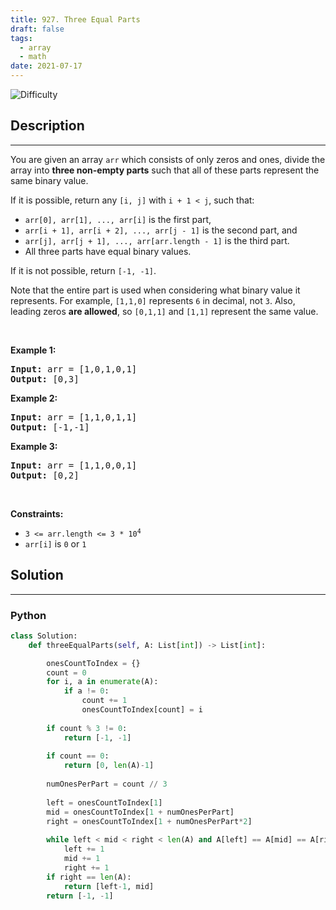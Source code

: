 ```yaml
---
title: 927. Three Equal Parts
draft: false
tags: 
  - array
  - math
date: 2021-07-17
---
```


![Difficulty](https://img.shields.io/badge/Difficulty-Hard-blue.svg)

## Description

---
<p>You are given an array <code>arr</code> which consists of only zeros and ones, divide the array into <strong>three non-empty parts</strong> such that all of these parts represent the same binary value.</p>

<p>If it is possible, return any <code>[i, j]</code> with <code>i + 1 &lt; j</code>, such that:</p>

<ul>
	<li><code>arr[0], arr[1], ..., arr[i]</code> is the first part,</li>
	<li><code>arr[i + 1], arr[i + 2], ..., arr[j - 1]</code> is the second part, and</li>
	<li><code>arr[j], arr[j + 1], ..., arr[arr.length - 1]</code> is the third part.</li>
	<li>All three parts have equal binary values.</li>
</ul>

<p>If it is not possible, return <code>[-1, -1]</code>.</p>

<p>Note that the entire part is used when considering what binary value it represents. For example, <code>[1,1,0]</code> represents <code>6</code> in decimal, not <code>3</code>. Also, leading zeros <strong>are allowed</strong>, so <code>[0,1,1]</code> and <code>[1,1]</code> represent the same value.</p>

<p>&nbsp;</p>
<p><strong class="example">Example 1:</strong></p>
<pre><strong>Input:</strong> arr = [1,0,1,0,1]
<strong>Output:</strong> [0,3]
</pre><p><strong class="example">Example 2:</strong></p>
<pre><strong>Input:</strong> arr = [1,1,0,1,1]
<strong>Output:</strong> [-1,-1]
</pre><p><strong class="example">Example 3:</strong></p>
<pre><strong>Input:</strong> arr = [1,1,0,0,1]
<strong>Output:</strong> [0,2]
</pre>
<p>&nbsp;</p>
<p><strong>Constraints:</strong></p>

<ul>
	<li><code>3 &lt;= arr.length &lt;= 3 * 10<sup>4</sup></code></li>
	<li><code>arr[i]</code> is <code>0</code> or <code>1</code></li>
</ul>


## Solution

---
### Python
``` py title='three-equal-parts'
class Solution:
	def threeEqualParts(self, A: List[int]) -> List[int]:

		onesCountToIndex = {}
		count = 0
		for i, a in enumerate(A):
			if a != 0:
				count += 1
				onesCountToIndex[count] = i
		
		if count % 3 != 0:
			return [-1, -1]
		
		if count == 0:
			return [0, len(A)-1]
		
		numOnesPerPart = count // 3
		
		left = onesCountToIndex[1]
		mid = onesCountToIndex[1 + numOnesPerPart]
		right = onesCountToIndex[1 + numOnesPerPart*2]
		
		while left < mid < right < len(A) and A[left] == A[mid] == A[right]:
			left += 1
			mid += 1
			right += 1
		if right == len(A):
			return [left-1, mid]
		return [-1, -1]

```

